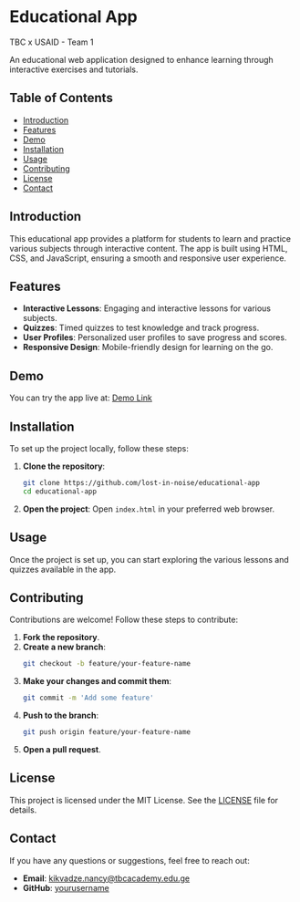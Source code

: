 # Educational App
TBC x USAID - Team 1

An educational web application designed to enhance learning through interactive exercises and tutorials.

## Table of Contents

- [Introduction](#introduction)
- [Features](#features)
- [Demo](#demo)
- [Installation](#installation)
- [Usage](#usage)
- [Contributing](#contributing)
- [License](#license)
- [Contact](#contact)

## Introduction

This educational app provides a platform for students to learn and practice various subjects through interactive content. The app is built using HTML, CSS, and JavaScript, ensuring a smooth and responsive user experience.

## Features

- **Interactive Lessons**: Engaging and interactive lessons for various subjects.
- **Quizzes**: Timed quizzes to test knowledge and track progress.
- **User Profiles**: Personalized user profiles to save progress and scores.
- **Responsive Design**: Mobile-friendly design for learning on the go.

## Demo

You can try the app live at: [Demo Link](#)

## Installation

To set up the project locally, follow these steps:

1. **Clone the repository**:
    ```sh
    git clone https://github.com/lost-in-noise/educational-app
    cd educational-app
    ```

2. **Open the project**:
    Open `index.html` in your preferred web browser.

## Usage

Once the project is set up, you can start exploring the various lessons and quizzes available in the app.

## Contributing

Contributions are welcome! Follow these steps to contribute:

1. **Fork the repository**.
2. **Create a new branch**:
    ```sh
    git checkout -b feature/your-feature-name
    ```
3. **Make your changes and commit them**:
    ```sh
    git commit -m 'Add some feature'
    ```
4. **Push to the branch**:
    ```sh
    git push origin feature/your-feature-name
    ```
5. **Open a pull request**.

## License

This project is licensed under the MIT License. See the [LICENSE](LICENSE) file for details.

## Contact

If you have any questions or suggestions, feel free to reach out:

- **Email**: kikvadze.nancy@tbcacademy.edu.ge
- **GitHub**: [yourusername](https://github.com/lost-in-noise)

